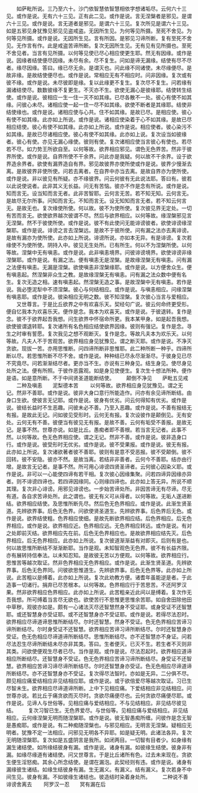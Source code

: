 <!-- { "loadSidebar": true } -->
　　如萨毗所说。三乃至六十。沙门依智慧依智慧相依字想诸垢尽。云何六十三见。或作是说。无有六十三见。正有此二见。或作是说。言无涅槃者是邪见。是谓六十三见。或作是说。言无道者是邪见。是谓六十三见。复次所见是谓六十三见。如是五邪见身犹豫见邪见见盗戒盗。无因所生见。为何等见所摄。至死不舍见。为何等见所摄。或作是说。无因所生见。言有所因。是邪见习谛所断。复有至死不舍见。无作言有作。此是戒盗苦谛所断。复次无因所生见。无有见有见所摄也。至死不舍见者。当言有见所摄。以何等见使已尽心相应使更生耶。然无有因缘。或作是说。因缘者结使便尽因缘。未尽有余。尽不复生。问如是谛无漏缘。结使有尽不尽者。缘尽因缘。答曰。缘已尽无余。是谓灭也。问此缘不同诸使。未尽缘便尽。是故非缘。是故结使便尽也。或作是说。常相应无有不相应时。问非因缘。复次或有彼不缘。或作是说。未尽彼即是缘。复以此缘更不复生。复次尽不复生。问若缘有漏诸结使尽。数数彼缘不复更生。不灭亦不生。欲使无漏心是彼缘耶。结使转生结使。或作是说。彼相应一生一住一灭不如其缘。已尽各散不一处。彼心有使不如其缘。问彼心未尽。诸相应使一起一住一尽不如其缘。欲使不断者是其缘耶。结使非结使缘也。或作是说。诸相应使与心共。住不如其缘。是故已尽。是相应使。彼心有使不如其缘。此亦如上所说。或作是说。诸相应使染着于心不如其缘。是故已尽相应结使。彼心有使不如其缘。此亦如上所说。或作是说。相应使者。彼心染污不如其缘。是故已尽诸相应使。彼心有使不如其缘。此亦如上说。复次设当如彼缘者。彼心有使。亦见无漏心缘使。彼则有使。复次诸相应使当言彼心有使也。若尽若不尽。如力势王所欲自至。以何等故。欲界相应邪见。谓色无色界苦。然非于彼界所使。或作是说。自界所使不干余界。问此亦是我疑。何以故不干余界。设于欲界造余界者。欲使有漏界造自有界。邪见故彼界亦使所使或作是说。彼界少慢渐去离。是故彼界非使所使。问若去离者。在自界中亦当去离。是故自界亦为使所使。或作是说。非以彼见有所疑。亦不缘彼界。问云何彼有无此说法耶。答曰有。彼若以此说使说者。此非其义无长益。问无有苦恼。彼亦不作是念有所说。或作是说。知而言无。设当知而言无者。此非苦智耶。云何言无苦。若不知无知。云何言无。是故尽无尔所事。问知而言无。不知而言无。设无知知而言无者。若不知云何言无。是故无也。复次缘使所使。何以故。彼不为使所使。复次彼见界无定处。一切有苦而言无。欲使欲界越次彼谓不尽。然后与欲界相应。以何等故。缘涅槃邪见言无涅槃。然不于彼使所使。或作是说。彼不有此使问无能诽谤彼者。欲使诽谤缘涅槃耶。或作是说。诽谤之言去涅槃远。是故不于彼所使。问有漏之法亦去离诽谤。是故有漏亦为使所使。此亦如上所说。诽谤所说。亦如本无异。有是诽谤。复次若缘使不为使所使。阴持入中。彼见无生处所。已有所生。何以不为涅槃所使。以何等故。涅槃中无有嗔恚。或作是说。此非嗔恚境界。问彼诽谤境界。欲使诽谤非缘涅槃耶。或作是说。有漏之法。便有嗔恚无是涅槃。是故缘涅槃无有嗔恚。问有漏之法便有嗔恚。无漏是涅槃。欲使嗔恚非涅槃缘耶。或作是说。以方便舍众生。便有嗔恚起。然涅槃非众生之教。是故缘涅槃无有嗔恚。问有漏之法众数中便有名生。复次无造之相。速有嗔恚起。然涅槃无造之事。是故涅槃中无有嗔恚。若作是说。我必堕泥犁中不须涅槃。彼心与何结相应。或作是说。与嗔恚相应。问缘涅槃有嗔恚耶。或作是说。彼染相应无明之数。彼不知涅槃。复次彼心当言与爱相应。
　　又世尊言。于是比丘欲界之中有欢喜乐天。契经句广说。彼云何命终更受形。便自忆我本为欢喜乐天。便作是念。我本为欢喜天。或作是说。于彼退转。复作是念。彼不于欲界起吾我想。问生欲界中怀宿命所更。我本某甲身。如是起吾我想。欲使彼谓退转耶。复次诸所有名色相应结使欲界因缘。彼则有强记。复作是念。寻生之时审有誓愿。复次我见之想不观断灭。复作是念。等故凡夫本为欢乐天。以何等故。凡夫人不于苦观苦。欲界相应身见犹豫见。谓之断灭耶。或作是说。不净灭贪欲。现拔一苦。亦用思惟断。问四谛所断非思惟耶。此二种所断一种乎。四谛所断以尽。若思惟所断不尽不舍。或作是说。种种结已尽永尽渐渐尽。于彼身见已尽不究竟尽。问若渐渐结尽者。更亦当不生。亦说有三种身见。结生身见。使尽身见处所之法。便有所照。于彼作恶露观。如是身见使便生。复次生十想法所种。便作是语。如是意所断。不于中间贤圣道能断结使。
　　颠倒不净见　　萨毗五见戒
　　二种及嗔恚　　泥梨德本苦
　　以何等故。欲界相应身见犹豫见。谓之无记。然非不善耶。或作是说。彼非大身口意行所能造作。问亦有余见谛所断结。由身口生欲。使彼言无记耶。或作是说。彼身有优劣。问云何得知有优劣。或作是说。彼结长益时不生恶趣。问彼未必不善。乃至入恶趣。或作是说。不善有报结无有报。是故此无记。问如彼见受形时。云何无有报。复次设彼作是颠倒见。无有安处。云何无有不善。彼便当有彼见无有报。是故不善。云何有垢受不善报。是故无记。是事不然。世尊亦说。如是比丘。愚痴者即不善根。若当言无记者。此事不然。以何等故。色无色界相应使。谓之无记。然非不善。或作是说。彼非造身口行。或作是说。彼受形时无优劣。或作是说。彼不受果报。或作是说。彼无有报。此亦如上所说。复次诸欲著者彼不善耶。彼则有是意不受恶报。彼不受颠倒。彼不回转。彼不安隐。彼亦不然。是故当离。若结非非善者。云何今不善耶。结亦由行增。是故言无记者。是事不然。所可用心诽谤四贤圣谛者。云何彼心因染义耶。或作是说。非可以一心能使四谛有若干相。复次彼心因缘集聚。问若四谛异因缘亦异者。则不诽谤四谛也。若四谛因缘同。心则缘四谛也。此亦如上答无异。所说不顺其理。复次非心诽谤。用邪见诽谤也。一步始苦谛处所。非因苦谛无有尽谛。尽无有道。各自求苦谛处所。此之谓也。彼无有义可从得者。以何等故。无垢人遂进断结。欲界相应结使。及思惟所断先尽。然后色无色界相应。或作是说。此渐生贤圣道。先辨欲界事。后色无色界。问欲使贤圣道生。先辨欲界事。后色界后无色。或作是说。欲界结使粗。色界相应使细。是故先断欲界相应结。后色界相应。后无色界相应。或作是说。欲界相应近。色界相应远。无色界相应转远。或作是说。有对之处即前灭结。欲界相应先在前。后色无色界相应也。是故欲界相应结先灭。后色界相应。后无色界相应。此亦如上所说。复次彼道渐渐益有对即灭。后则有是也。何以故思惟所断结不渐渐断耶。当作是观。未知智观色无色界。彼不有长益齐限。亦有展转持信奉法。以未知忍知。是故彼无苦以方便观。以何等故。欲界相应行。思惟苦等越次取证。然非色界相应无色界相应。或作是说。此渐生贤圣道。先辨欲界事。后色无色界同。问彼欲思惟道生。先辨欲界事。后色无色界等。此亦如上所说。此苦粗以是缚着。此亦如上所说。复次此劝教方便。诸耆年虽能逆是者。于此造事一切诸行。捐弃已尽苦根本。以何等故。色界相应行于苦思苦。不还阿罗汉果。然非欲界相应色界相应。此亦如上所说。此苦粗亲近此间以是缚着。复次作无吾我想。所可缚着当言尽无欲也。欲使苦行不思惟更思惟余苦耶。如自舍田除他田中草秽。观彼亦如是。颇有一心诸法灭尽还智慧然身不受证耶。或身受证不还智慧耶。或还智慧身亦受证耶。或不还智慧身亦不受证耶。或作是说。若得尽法忍时。欲界相应尽谛道谛思惟所断结尽。尔时还智慧。然身不受证。色无色界相应苦谛习谛所断结尽。尔时身受证不还智慧。欲界相应苦谛习谛所断结尽。尔时还智慧身亦受证。色无色相应尽谛道谛所断结尽。思惟所断结尽。亦不还智慧亦不身证。问若尽法忍生尽谛所断结未尽亦非其类。答曰。生者便灭。已灭不生。若生者不灭则非其类。问欲使便观生尽者已尽。当作是观。或作是说。尽法忍起时。欲界相应道谛相应所断结尽。还智慧身不受证。色无色界相应苦谛习谛所断结尽。身受证不还智慧。欲界相应苦谛习谛尽谛所断结尽。尔时还智慧身亦受证。色无色相应尽谛道谛所断结尽。亦不还智慧身亦不受证。复次得尽法智时。亦如是无异。二分俱不尽。颇见相应痛爱结相应非见结相应耶。或作是说。或于欲倍爱尽等越次取证。习已生尽智未生。欲界相应尽谛道谛所断。上中下见相应痛。下爱结相应非见结相应。问世尊亦说。若比丘于痛贪欲而灭尽时。贪欲尽痛便尽也。云何贪欲尽痛便尽耶。或作是说。见谛人与世俗等。见相应痛与爱结相应。不与见结相应。非见结尽彼见结。
　　复次习智已生。无色界爱尽。与世俗等。见相应痛与爱结相应。非见结相应。云何缘涅槃无明而随涅槃耶。或作是说。彼无智愚痴所缠。问彼作是念无智是愚痴耶。或作是说。有二种痴随涅槃也。与邪见相应。无明言无涅槃。疑相应无明者。犹豫不定一法相应。问邪见无明各不异耶。如是疑无明。此诸法各异。复次无明随涅槃耶。复次如是五盛阴言是我所。如闭两目。一切智有目者少。如身缘有漏生诸结使。如所缘结彼身有漏。或作是说。诸身有漏。如彼缘生结使。彼身非有漏。如缘尽缘道有诸结使。问又世尊言。于是比丘诸所有色。过去未来现在。贪欲生便生淫怒痴。其余心所念结使。是谓在漏泡。此契经则有违。或作是说。诸身有漏缘彼生诸结。如缘生结彼身有漏。生无漏义。有漏义。结有漏义。复次若身不中间生见。彼身有漏。不如彼缘生诸结也。彼造结时染着身处所。
　　二种说不善　　诽谤舍离去
　　阿罗汉一忍　　冥有漏在后
